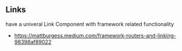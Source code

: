 ## Links

have a univeral Link Component with framework related functionality

- https://mattburgess.medium.com/framework-routers-and-linking-98398af89022